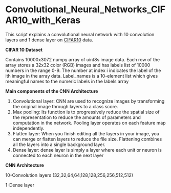 # Convolutional_Neural_Networks_CIFAR10_with_Keras

This script explains a convolutional neural network with 10 convolution layers and 1 dense layer on [CIFAR10](https://www.cs.toronto.edu/~kriz/cifar.html) data.



**CIFAR 10 Dataset**

Contains 10000x3072 numpy array of uint8s image data. Each row of the array stores a 32x32 color (RGB) images and has labels list of 10000 numbers in the range 0-9. The number at index i indicates the label of the ith image in the array data. Label_names is a 10-element list which gives meaningful names to the numeric labels in the labels array 

**Main components of the CNN Architecture**

1. Convolutional layer: CNN are used to recognize images by transforming the original image through layers to a class score.
2. Max pooling: Its function is to progressively reduce the spatial size of the representation to reduce the amounts of parameters and computation in the network. Pooling layer operates on each feature map independently.
3. Flatten layer: When you finish editing all the layers in your image, you can merge or flatten layers to reduce the file size. Flattening combines all the layers into a single background layer.
4. Dense layer: dense layer is simply a layer where each unit or neuron is connected to each neuron in the next layer

**CNN Architecture**

10-Convolution layers (32,32,64,64,128,128,256,256,512,512)

1-Dense layer

